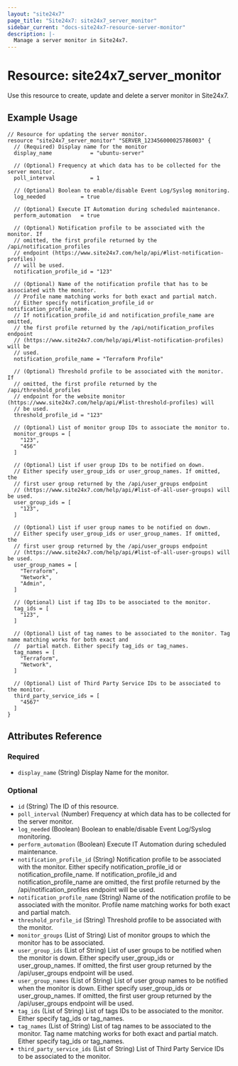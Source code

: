 ```yaml
---
layout: "site24x7"
page_title: "Site24x7: site24x7_server_monitor"
sidebar_current: "docs-site24x7-resource-server-monitor"
description: |-
  Manage a server monitor in Site24x7.
---
```


# Resource: site24x7\_server\_monitor

Use this resource to create, update and delete a server monitor in Site24x7.

## Example Usage

```hcl
// Resource for updating the server monitor.
resource "site24x7_server_monitor" "SERVER_123456000025786003" {
  // (Required) Display name for the monitor
  display_name            = "ubuntu-server"

  // (Optional) Frequency at which data has to be collected for the server monitor.
  poll_interval           = 1

  // (Optional) Boolean to enable/disable Event Log/Syslog monitoring.
  log_needed           = true

  // (Optional) Execute IT Automation during scheduled maintenance.
  perform_automation   = true

  // (Optional) Notification profile to be associated with the monitor. If
  // omitted, the first profile returned by the /api/notification_profiles
  // endpoint (https://www.site24x7.com/help/api/#list-notification-profiles)
  // will be used.
  notification_profile_id = "123"

  // (Optional) Name of the notification profile that has to be associated with the monitor.
  // Profile name matching works for both exact and partial match.
  // Either specify notification_profile_id or notification_profile_name.
  // If notification_profile_id and notification_profile_name are omitted,
  // the first profile returned by the /api/notification_profiles endpoint
  // (https://www.site24x7.com/help/api/#list-notification-profiles) will be
  // used.
  notification_profile_name = "Terraform Profile"

  // (Optional) Threshold profile to be associated with the monitor. If
  // omitted, the first profile returned by the /api/threshold_profiles
  // endpoint for the website monitor (https://www.site24x7.com/help/api/#list-threshold-profiles) will
  // be used.
  threshold_profile_id = "123"

  // (Optional) List of monitor group IDs to associate the monitor to.
  monitor_groups = [
    "123",
    "456"
  ]

  // (Optional) List if user group IDs to be notified on down. 
  // Either specify user_group_ids or user_group_names. If omitted, the
  // first user group returned by the /api/user_groups endpoint
  // (https://www.site24x7.com/help/api/#list-of-all-user-groups) will be used.
  user_group_ids = [
    "123",
  ]

  // (Optional) List if user group names to be notified on down. 
  // Either specify user_group_ids or user_group_names. If omitted, the
  // first user group returned by the /api/user_groups endpoint
  // (https://www.site24x7.com/help/api/#list-of-all-user-groups) will be used.
  user_group_names = [
    "Terraform",
    "Network",
    "Admin",
  ]

  // (Optional) List if tag IDs to be associated to the monitor.
  tag_ids = [
    "123",
  ]

  // (Optional) List of tag names to be associated to the monitor. Tag name matching works for both exact and 
  //  partial match. Either specify tag_ids or tag_names.
  tag_names = [
    "Terraform",
    "Network",
  ]

  // (Optional) List of Third Party Service IDs to be associated to the monitor.
  third_party_service_ids = [
    "4567"
  ]
}

```

## Attributes Reference

### Required

* `display_name` (String) Display Name for the monitor.

### Optional

* `id` (String) The ID of this resource.
* `poll_interval` (Number) Frequency at which data has to be collected for the server monitor.
* `log_needed` (Boolean) Boolean to enable/disable Event Log/Syslog monitoring.
* `perform_automation` (Boolean) Execute IT Automation during scheduled maintenance.
* `notification_profile_id` (String) Notification profile to be associated with the monitor. Either specify notification_profile_id or notification_profile_name. If notification_profile_id and notification_profile_name are omitted, the first profile returned by the /api/notification_profiles endpoint will be used.
* `notification_profile_name` (String) Name of the notification profile to be associated with the monitor. Profile name matching works for both exact and partial match.
* `threshold_profile_id` (String) Threshold profile to be associated with the monitor.
* `monitor_groups` (List of String) List of monitor groups to which the monitor has to be associated.
* `user_group_ids` (List of String) List of user groups to be notified when the monitor is down. Either specify user_group_ids or user_group_names. If omitted, the first user group returned by the /api/user_groups endpoint will be used.
* `user_group_names` (List of String) List of user group names to be notified when the monitor is down. Either specify user_group_ids or user_group_names. If omitted, the first user group returned by the /api/user_groups endpoint will be used.
* `tag_ids` (List of String) List of tags IDs to be associated to the monitor. Either specify tag_ids or tag_names.
* `tag_names` (List of String) List of tag names to be associated to the monitor. Tag name matching works for both exact and partial match. Either specify tag_ids or tag_names.
* `third_party_service_ids` (List of String) List of Third Party Service IDs to be associated to the monitor.


